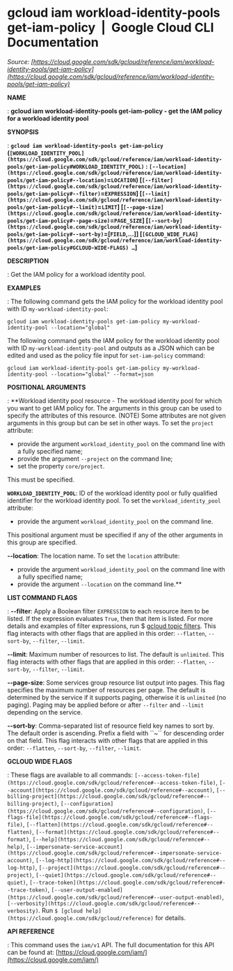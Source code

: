 # gcloud iam workload-identity-pools get-iam-policy  |  Google Cloud CLI Documentation

*Source: [https://cloud.google.com/sdk/gcloud/reference/iam/workload-identity-pools/get-iam-policy](https://cloud.google.com/sdk/gcloud/reference/iam/workload-identity-pools/get-iam-policy)*

**NAME**

: **gcloud iam workload-identity-pools get-iam-policy - get the IAM policy for a workload identity pool**

**SYNOPSIS**

: **`gcloud iam workload-identity-pools get-iam-policy` (`[WORKLOAD_IDENTITY_POOL](https://cloud.google.com/sdk/gcloud/reference/iam/workload-identity-pools/get-iam-policy#WORKLOAD_IDENTITY_POOL)` : `[--location](https://cloud.google.com/sdk/gcloud/reference/iam/workload-identity-pools/get-iam-policy#--location)`=`LOCATION`) [`[--filter](https://cloud.google.com/sdk/gcloud/reference/iam/workload-identity-pools/get-iam-policy#--filter)`=`EXPRESSION`] [`[--limit](https://cloud.google.com/sdk/gcloud/reference/iam/workload-identity-pools/get-iam-policy#--limit)`=`LIMIT`] [`[--page-size](https://cloud.google.com/sdk/gcloud/reference/iam/workload-identity-pools/get-iam-policy#--page-size)`=`PAGE_SIZE`] [`[--sort-by](https://cloud.google.com/sdk/gcloud/reference/iam/workload-identity-pools/get-iam-policy#--sort-by)`=[`FIELD`,…]] [`[GCLOUD_WIDE_FLAG](https://cloud.google.com/sdk/gcloud/reference/iam/workload-identity-pools/get-iam-policy#GCLOUD-WIDE-FLAGS) …`]**

**DESCRIPTION**

: Get the IAM policy for a workload identity pool.

**EXAMPLES**

: The following command gets the IAM policy for the workload identity pool with ID
`my-workload-identity-pool`:

```
gcloud iam workload-identity-pools get-iam-policy my-workload-identity-pool --location="global"
```

The following command gets the IAM policy for the workload identity pool with ID
`my-workload-identity-pool` and outputs as a JSON which can be edited
and used as the policy file input for `set-iam-policy` command:

```
gcloud iam workload-identity-pools get-iam-policy my-workload-identity-pool --location="global" --format=json
```

**POSITIONAL ARGUMENTS**

: **Workload identity pool resource - The workload identity pool for which you want
to get IAM policy for. The arguments in this group can be used to specify the
attributes of this resource. (NOTE) Some attributes are not given arguments in
this group but can be set in other ways.
To set the `project` attribute:

- provide the argument `workload_identity_pool` on the command line
with a fully specified name;
- provide the argument `--project` on the command line;
- set the property `core/project`.

This must be specified.

**`WORKLOAD_IDENTITY_POOL`**:
ID of the workload identity pool or fully qualified identifier for the workload
identity pool.
To set the `workload_identity_pool` attribute:

- provide the argument `workload_identity_pool` on the command line.

This positional argument must be specified if any of the other arguments in this
group are specified.

**--location**:
The location name.
To set the `location` attribute:

- provide the argument `workload_identity_pool` on the command line
with a fully specified name;
- provide the argument `--location` on the command line.**

**LIST COMMAND FLAGS**

: **--filter**:
Apply a Boolean filter `EXPRESSION` to each resource item
to be listed. If the expression evaluates `True`, then that item is
listed. For more details and examples of filter expressions, run $ [gcloud topic filters](https://cloud.google.com/sdk/gcloud/reference/topic/filters). This flag
interacts with other flags that are applied in this order:
`--flatten`, `--sort-by`, `--filter`,
`--limit`.

**--limit**:
Maximum number of resources to list. The default is `unlimited`. This
flag interacts with other flags that are applied in this order:
`--flatten`, `--sort-by`, `--filter`,
`--limit`.

**--page-size**:
Some services group resource list output into pages. This flag specifies the
maximum number of resources per page. The default is determined by the service
if it supports paging, otherwise it is `unlimited` (no paging).
Paging may be applied before or after `--filter` and
`--limit` depending on the service.

**--sort-by**:
Comma-separated list of resource field key names to sort by. The default order
is ascending. Prefix a field with ``~´´ for descending order on that
field. This flag interacts with other flags that are applied in this order:
`--flatten`, `--sort-by`, `--filter`,
`--limit`.

**GCLOUD WIDE FLAGS**

: These flags are available to all commands: `[--access-token-file](https://cloud.google.com/sdk/gcloud/reference#--access-token-file)`,
`[--account](https://cloud.google.com/sdk/gcloud/reference#--account)`, `[--billing-project](https://cloud.google.com/sdk/gcloud/reference#--billing-project)`,
`[--configuration](https://cloud.google.com/sdk/gcloud/reference#--configuration)`,
`[--flags-file](https://cloud.google.com/sdk/gcloud/reference#--flags-file)`,
`[--flatten](https://cloud.google.com/sdk/gcloud/reference#--flatten)`, `[--format](https://cloud.google.com/sdk/gcloud/reference#--format)`, `[--help](https://cloud.google.com/sdk/gcloud/reference#--help)`, `[--impersonate-service-account](https://cloud.google.com/sdk/gcloud/reference#--impersonate-service-account)`,
`[--log-http](https://cloud.google.com/sdk/gcloud/reference#--log-http)`,
`[--project](https://cloud.google.com/sdk/gcloud/reference#--project)`, `[--quiet](https://cloud.google.com/sdk/gcloud/reference#--quiet)`, `[--trace-token](https://cloud.google.com/sdk/gcloud/reference#--trace-token)`, `[--user-output-enabled](https://cloud.google.com/sdk/gcloud/reference#--user-output-enabled)`,
`[--verbosity](https://cloud.google.com/sdk/gcloud/reference#--verbosity)`.
Run `$ [gcloud help](https://cloud.google.com/sdk/gcloud/reference)` for details.

**API REFERENCE**

: This command uses the `iam/v1` API. The full documentation for this
API can be found at: [https://cloud.google.com/iam/](https://cloud.google.com/iam/)